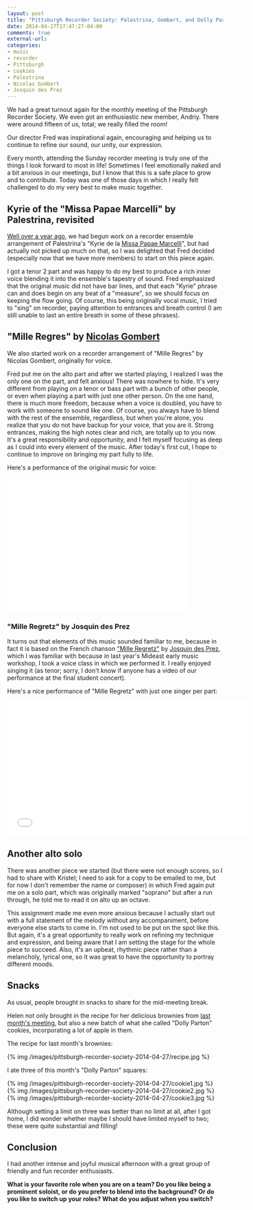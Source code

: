 ```yaml
---
layout: post
title: "Pittsburgh Recorder Society: Palestrina, Gombert, and Dolly Parton cookies"
date: 2014-04-27T17:47:27-04:00
comments: true
external-url: 
categories: 
- music
- recorder
- Pittsburgh
- cookies
- Palestrina
- Nicolas Gombert
- Josquin des Prez
---
```

We had a great turnout again for the monthly meeting of the Pittsburgh Recorder Society. We even got an enthusiastic new member, Andriy. There were around fifteen of us, total; we really filled the room!

Our director Fred was inspirational again, encouraging and helping us to continue to refine our sound, our unity, our expression.

Every month, attending the Sunday recorder meeting is truly one of the things I look forward to most in life! Sometimes I feel emotionally naked and a bit anxious in our meetings, but I know that this is a safe place to grow and to contribute. Today was one of those days in which I really felt challenged to do my very best to make music together.

<!--more-->

## Kyrie of the "Missa Papae Marcelli" by Palestrina, revisited

[Well over a year ago](/blog/2012/09/16/excited-by-the-new-season-of-the-pittsburgh-recorder-society/), we had begun work on a recorder ensemble arrangement of Palestrina's "Kyrie de la [Missa Papae Marcelli](http://en.wikipedia.org/wiki/Missa_Papae_Marcelli)", but had actually not picked up much on that, so I was delighted that Fred decided (especially now that we have more members) to start on this piece again.

I got a tenor 2 part and was happy to do my best to produce a rich inner voice blending it into the ensemble's tapestry of sound. Fred emphasized that the original music did not have bar lines, and that each "Kyrie" phrase can and does begin on any beat of a "measure", so we should focus on keeping the flow going. Of course, this being originally vocal music, I tried to "sing" on recorder, paying attention to entrances and breath control (I am still unable to last an entire breath in some of these phrases).

## "Mille Regres" by [Nicolas Gombert](http://en.wikipedia.org/wiki/Nicolas_Gombert)

We also started work on a recorder arrangement of "Mille Regres" by Nicolas Gombert, originally for voice.

Fred put me on the alto part and after we started playing, I realized I was the only one on the part, and felt anxious! There was nowhere to hide. It's very different from playing on a tenor or bass part with a bunch of other people, or even when playing a part with just one other person. On the one hand, there is much more freedom, because when a voice is doubled, you have to work with someone to sound like one. Of course, you always have to blend with the rest of the ensemble, regardless, but when you're alone, you realize that you do not have backup for your voice, that you are it. Strong entrances, making the high notes clear and rich, are totally up to you now. It's a great responsibility and opportunity, and I felt myself focusing as deep as I could into every element of the music. After today's first cut, I hope to continue to improve on bringing my part fully to life.

Here's a performance of the original music for voice:

<iframe width="420" height="315" src="//www.youtube.com/embed/J_2kRgCxeHk" frameborder="0" allowfullscreen></iframe>

### "Mille Regretz" by Josquin des Prez

It turns out that elements of this music sounded familiar to me, because in fact it is based on the French chanson ["Mille Regretz"](http://en.wikipedia.org/wiki/Mille_Regretz) by [Josquin des Prez](http://en.wikipedia.org/wiki/Josquin_des_Prez), which I was familiar with because in last year's Mideast early music workshop, I took a voice class in which we performed it. I really enjoyed singing it (as tenor; sorry, I don't know if anyone has a video of our performance at the final student concert).

Here's a nice performance of "Mille Regretz" with just one singer per part:

<iframe width="560" height="315" src="//www.youtube.com/embed/S0TNPoDYHFY" frameborder="0" allowfullscreen></iframe>

## Another alto solo

There was another piece we started (but there were not enough scores, so I had to share with Kristel; I need to ask for a copy to be emailed to me, but for now I don't remember the name or composer) in which Fred again put me on a solo part, which was originally marked "soprano" but after a run through, he told me to read it on alto up an octave.

This assignment made me even more anxious because I actually start out with a full statement of the melody without any accompaniment, before everyone else starts to come in. I'm not used to be put on the spot like this. But again, it's a great opportunity to really work on refining my technique and expression, and being aware that I am setting the stage for the whole piece to succeed. Also, it's an upbeat, rhythmic piece rather than a melancholy, lyrical one, so it was great to have the opportunity to portray different moods.

## Snacks

As usual, people brought in snacks to share for the mid-meeting break.

Helen not only brought in the recipe for her delicious brownies from [last month's meeting](/blog/2014/03/16/pittsburgh-recorder-society-something-new-recently-recording-our-practice-sessions/), but also a new batch of what she called "Dolly Parton" cookies, incorporating a lot of apple in them.

The recipe for last month's brownies:

{% img /images/pittsburgh-recorder-society-2014-04-27/recipe.jpg %}

I ate three of this month's "Dolly Parton" squares:

{% img /images/pittsburgh-recorder-society-2014-04-27/cookie1.jpg %}
{% img /images/pittsburgh-recorder-society-2014-04-27/cookie2.jpg %}
{% img /images/pittsburgh-recorder-society-2014-04-27/cookie3.jpg %}

Although setting a limit on three was better than no limit at all, after I got home, I did wonder whether maybe I should have limited myself to two; these were quite substantial and filling!

## Conclusion

I had another intense and joyful musical afternoon with a great group of friendly and fun recorder enthusiasts.

**What is your favorite role when you are on a team? Do you like being a prominent soloist, or do you prefer to blend into the background? Or do you like to switch up your roles? What do you adjust when you switch?**
